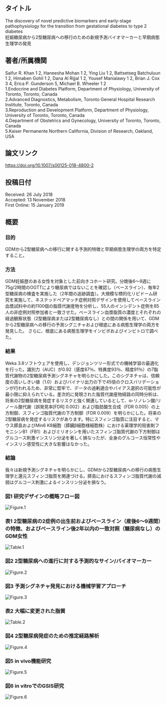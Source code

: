 ## タイトル
The discovery of novel predictive biomarkers and early-stage pathophysiology for the transition from gestational diabetes to type 2 diabetes  
妊娠糖尿病から2型糖尿病への移行のための新規予測バイオマーカーと早期病態生理学の発見

## 著者/所属機関
Saifur R. Khan 1 2, 
Haneesha Mohan 1 2, 
Ying Liu 1 2, 
Battsetseg Batchuluun 1 2, 
Himaben Gohil 1 2, 
Dana Al Rijjal 1 2, 
Yousef Manialawy 1 2, 
Brian J. Cox 3 4, 
Erica P. Gunderson 5, 
Michael B. Wheeler 1 2  
1.Endocrine and Diabetes Platform, Department of Physiology, University of Toronto, Toronto, Canada  
2.Advanced Diagnostics, Metabolism, Toronto General Hospital Research Institute, Toronto, Canada  
3.Reproduction and Development Platform, Department of Physiology, University of Toronto, Toronto, Canada  
4.Department of Obstetrics and Gynecology, University of Toronto, Toronto, Canada  
5.Kaiser Permanente Northern California, Division of Research, Oakland, USA

## 論文リンク
https://doi.org/10.1007/s00125-018-4800-2

## 投稿日付
Received: 26 July 2018  
Accepted: 13 November 2018  
First Online: 15 January 2019

## 概要
### 目的
GDMから2型糖尿病への移行に関する予測的特徴と早期病態生理学の両方を特定すること。

### 方法
GDM妊娠歴のある女性を対象とした前向きコホート研究。分娩後6〜9週に75g/2時間のOGTTにより糖尿病ではないことを確認し（ベースライン）、毎年2型糖尿病の検査を実施した（2年間の追跡調査）。大規模な標的化リピドーム研究を実施して、ネステッドペアマッチ症例対照デザインを使用してベースライン血漿試料中の約1100個の脂質代謝産物を分析し、55人のインシデント症例を85人の非症例対照参加者と一致させた。ベースライン血漿脂質の濃度とそれぞれの経過観察状態（2型糖尿病または2型糖尿病なし）との間の関係を用いて、GDMから2型糖尿病への移行の予測シグニチャおよび根底にある病態生理学の両方を発見した。 さらに、根底にある病態生理学をインビボおよびインビトロで調べた。

### 結果
Weka 3.8ソフトウェアを使用し、デシジョンツリー形式での機械学習の最適化を行った。識別力（AUC）が0.92（感度87％、特異度93％、精度91％）の7脂質代謝物の2型糖尿病予測シグネチャを明らかにした。このシグネチャは、信頼度の高いしきい値（1.0）およびバイナリ出力の下で45倍のクロスバリデーションが行われるため、非常に堅牢で、データの過剰適合やバイアス選択の可能性が最小限に抑えられている。差次的に発現された脂質代謝産物経路の同時分析は、将来の2型糖尿病を発症するリスクと強く関連しているとして、α-リノレン酸/リノール酸代謝（誤発見率[FDR] 0.002）および脂肪酸生合成（FDR 0.005）の上方制御、スフィンゴ脂質代謝の下方制御（FDR 0.009）を明らかにした。将来の2型糖尿病を発症するリスクがあります。特にスフィンゴ脂質に注目すると、マウス膵島およびMin6 K8細胞（膵臓β細胞様細胞株）における薬理学的阻害剤フモニシンB1（FB1）およびミリオシンを用いたスフィンゴ脂質代謝の下方制御はグルコース刺激インスリン分泌を著しく損なったが、全身のグルコース恒常性やインスリン感受性に大きな影響はなかった。

### 結論
我々は新規予測シグネチャを明らかにし、GDMから2型糖尿病への移行の病態生理学と還元スフィンゴ脂質を関連づける。膵島におけるスフィンゴ脂質代謝の減弱はグルコース刺激によるインスリン分泌を損なう。

### 図1 研究デザインの概略フロー図
![Figure.1](discovery_fig1.png)

### 表1 2型糖尿病の2症例の出生前およびベースライン（産後6〜9週間）の特徴、およびベースライン後2年以内の一致対照（糖尿病なし）のGDM女性
![Table.1](discovery_tab1.png)

### 図2 2型糖尿病への進行に対する予測的なサイン/バイオマーカー
![Figure.2](discovery_fig2.png)

### 図3 予測シグネチャ発見における機械学習アプローチ
![Figure.3](discovery_fig3.png)

### 表2 大幅に変更された脂質
![Table.2](discovery_tab2.png)

### 図4 2型糖尿病発症のための推定経路解析
![Figure.4](discovery_fig4.png)

### 図5 in vivo機能研究
![Figure.5](discovery_fig5.png)

### 図6 in vitroでのGSIS研究
![Figure.6](discovery_fig6.png)
